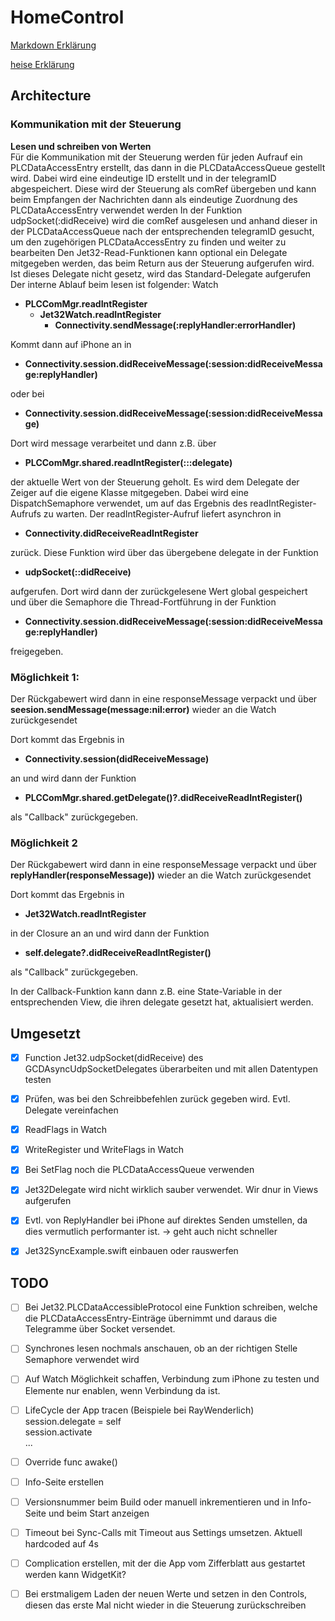 #  HomeControl

[Markdown Erklärung](https://www.markdownguide.org/cheat-sheet/)

[heise Erklärung](https://www.heise.de/mac-and-i/downloads/65/1/1/6/7/1/0/3/Markdown-CheatSheet-Deutsch.pdf)

## Architecture

### Kommunikation mit der Steuerung
**Lesen und schreiben von Werten**  
Für die Kommunikation mit der Steuerung werden für jeden Aufrauf ein PLCDataAccessEntry erstellt, das dann in die PLCDataAccessQueue gestellt wird. Dabei wird eine eindeutige ID erstellt und in der telegramID abgespeichert. Diese wird der Steuerung als comRef übergeben und kann beim Empfangen der Nachrichten dann als eindeutige Zuordnung des PLCDataAccessEntry verwendet werden
In der Funktion udpSocket(:didReceive) wird die comRef ausgelesen und anhand dieser in der PLCDataAccessQueue nach der entsprechenden telegramID gesucht, um den zugehörigen PLCDataAccessEntry zu finden und weiter zu bearbeiten
Den Jet32-Read-Funktionen kann optional ein Delegate mitgegeben werden, das beim Return aus der Steuerung aufgerufen wird. Ist dieses Delegate nicht gesetz, wird das Standard-Delegate aufgerufen
Der interne Ablauf beim lesen ist folgender:
Watch
- **PLCComMgr.readIntRegister**
  - **Jet32Watch.readIntRegister**
    - **Connectivity.sendMessage(:replyHandler:errorHandler)**
    
Kommt dann auf iPhone an in
- **Connectivity.session.didReceiveMessage(:session:didReceiveMessage:replyHandler)**

oder bei 
- **Connectivity.session.didReceiveMessage(:session:didReceiveMessage)**

Dort wird message verarbeitet und dann z.B. über 
- **PLCComMgr.shared.readIntRegister(:::delegate)**

der aktuelle Wert von der Steuerung geholt. Es wird dem Delegate der Zeiger auf die eigene Klasse mitgegeben. Dabei wird eine DispatchSemaphore verwendet, um auf das Ergebnis des readIntRegister-Aufrufs zu warten.
Der readIntRegister-Aufruf liefert asynchron in
- **Connectivity.didReceiveReadIntRegister**

zurück. Diese Funktion wird über das übergebene delegate in der Funktion
- **udpSocket(::didReceive)**

aufgerufen. Dort wird dann der zurückgelesene Wert global gespeichert und über die Semaphore die Thread-Fortführung in der Funktion
- **Connectivity.session.didReceiveMessage(:session:didReceiveMessage:replyHandler)**

freigegeben.
### Möglichkeit 1:
Der Rückgabewert wird dann in eine responseMessage verpackt und über **seesion.sendMessage(message:nil:error)** wieder an die Watch zurückgesendet

Dort kommt das Ergebnis in
- **Connectivity.session(didReceiveMessage)**

an und wird dann der Funktion
- **PLCComMgr.shared.getDelegate()?.didReceiveReadIntRegister()**

als "Callback" zurückgegeben.

### Möglichkeit 2
Der Rückgabewert wird dann in eine responseMessage verpackt und über **replyHandler(responseMessage))** wieder an die Watch zurückgesendet

Dort kommt das Ergebnis in
- **Jet32Watch.readIntRegister**

in der Closure an an und wird dann der Funktion
- **self.delegate?.didReceiveReadIntRegister()**

als "Callback" zurückgegeben.

In der Callback-Funktion kann dann z.B. eine State-Variable in der entsprechenden View, die ihren delegate gesetzt hat, aktualisiert werden.









## Umgesetzt
* [x] Function Jet32.udpSocket(didReceive) des GCDAsyncUdpSocketDelegates überarbeiten und mit allen Datentypen testen
* [x] Prüfen, was bei den Schreibbefehlen zurück gegeben wird. Evtl. Delegate vereinfachen
* [x] ReadFlags in Watch
* [x] WriteRegister und WriteFlags in Watch
* [x] Bei SetFlag noch die PLCDataAccessQueue verwenden
* [x] Jet32Delegate wird nicht wirklich sauber verwendet. Wir dnur in Views aufgerufen
* [x] Evtl. von ReplyHandler bei iPhone auf direktes Senden umstellen, da dies vermutlich performanter ist. -> geht auch nicht schneller
* [x] Jet32SyncExample.swift einbauen oder rauswerfen  



## TODO
* [ ] Bei Jet32.PLCDataAccessibleProtocol eine Funktion schreiben, welche die PLCDataAccessEntry-Einträge übernimmt und daraus die Telegramme über Socket versendet.
* [ ] Synchrones lesen nochmals anschauen, ob an der richtigen Stelle Semaphore verwendet wird
* [ ] Auf Watch Möglichkeit schaffen, Verbindung zum iPhone zu testen und Elemente nur enablen, wenn Verbindung da ist.
* [ ] LifeCycle der App tracen (Beispiele bei RayWenderlich)
session.delegate = self  
session.activate  
...
* [ ] Override func awake()
* [ ] Info-Seite erstellen
* [ ] Versionsnummer beim Build oder manuell inkrementieren und in Info-Seite und beim Start anzeigen
* [ ] Timeout bei Sync-Calls mit Timeout aus Settings umsetzen. Aktuell hardcoded auf 4s
* [ ] Complication erstellen, mit der die App vom Zifferblatt aus gestartet werden kann WidgetKit?
* [ ] Bei erstmaligem Laden der neuen Werte und setzen in den Controls, diesen das erste Mal nicht wieder in die Steuerung zurückschreiben

